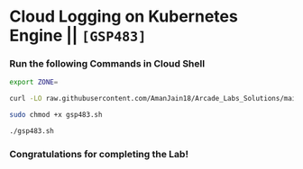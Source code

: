 # Cloud Logging on Kubernetes Engine || `[GSP483]`

### Run the following Commands in Cloud Shell

```bash
export ZONE=
```

```bash
curl -LO raw.githubusercontent.com/AmanJain18/Arcade_Labs_Solutions/main/Cloud%20Logging%20on%20Kubernetes%20Engine/gsp483.sh

sudo chmod +x gsp483.sh

./gsp483.sh
```

### Congratulations for completing the Lab!